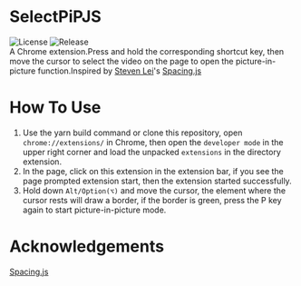 # SelectPiPJS

![License](https://img.shields.io/github/license/Xy2002/SelectPiPJS)
![Release](https://img.shields.io/github/v/release/xy2002/SelectPiPJS)  
A Chrome extension.Press and hold the corresponding shortcut key, then move the cursor to select the video on the page to open the picture-in-picture function.Inspired by [Steven Lei](https://github.com/stevenlei)'s [Spacing.js](https://github.com/stevenlei/spacingjs)

# How To Use
1. Use the yarn build command or clone this repository, open `chrome://extensions/` in Chrome, then open the `developer mode` in the upper right corner and load the unpacked `extensions` in the directory extension.
2. In the page, click on this extension in the extension bar, if you see the page prompted extension start, then the extension started successfully.
3. Hold down `Alt/Option(⌥)` and move the cursor, the element where the cursor rests will draw a border, if the border is green, press the P key again to start picture-in-picture mode.

# Acknowledgements
[Spacing.js](https://github.com/stevenlei/spacingjs)

